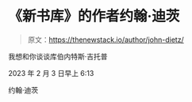 # 《新书库》的作者约翰·迪茨

> 原文：<https://thenewstack.io/author/john-dietz/>

我想和你谈谈库伯内特斯·吉托普

2023 年 2 月 3 日早上 6:13

约翰·迪茨
